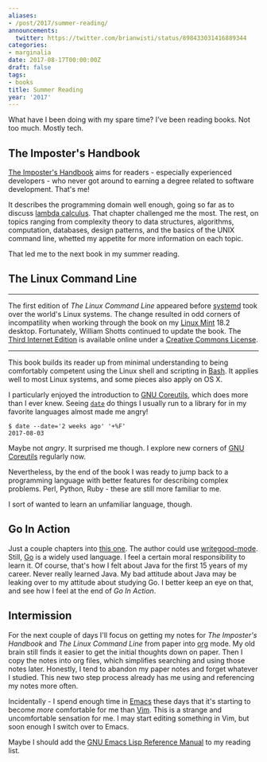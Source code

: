 ```yaml
---
aliases:
- /post/2017/summer-reading/
announcements:
  twitter: https://twitter.com/brianwisti/status/898433031416889344
categories:
- marginalia
date: 2017-08-17T00:00:00Z
draft: false
tags:
- books
title: Summer Reading
year: '2017'
---
```


What have I been doing with my spare time? I've been reading books. Not too much. Mostly tech.
<!--more-->

## The Imposter's Handbook

[The Imposter's Handbook][] aims for readers - especially experienced developers - who never got around to
earning a degree related to software development. That's me!

It describes the programming domain well enough, going so far as to discuss [lambda calculus][]. That chapter
challenged me the most. The rest, on topics ranging from complexity theory to data structures, algorithms,
computation, databases, design patterns, and the basics of the UNIX command line, whetted my appetite for more
information on each topic.

That led me to the next book in my summer reading.

[The Imposter's Handbook]: https://bigmachine.io/products/the-imposters-handbook/
[lambda calculus]: https://en.wikipedia.org/wiki/Lambda_calculus

## The Linux Command Line

****

The first edition of *The Linux Command Line* appeared before [systemd][] took over the world's Linux
systems. The change resulted in odd corners of incompatility when working through the book on
my [Linux Mint][] 18.2 desktop. Fortunately, William Shotts continued to update the
book. The [Third Internet Edition][] is available online under a [Creative Commons License][].

****

[systemd]: https://freedesktop.org/wiki/Software/systemd/
[Linux Mint]: https://linuxmint.com/
[Third Internet Edition]: http://linuxcommand.org/tlcl.php
[Creative Commons License]: http://linuxcommand.org/tlcl.php

This book builds its reader up from minimal understanding to being comfortably competent using the Linux shell
and scripting in [Bash][]. It applies well to most Linux systems, and some pieces also apply on OS X.

I particularly enjoyed the introduction to [GNU Coreutils][], which does more than I ever
knew. Seeing [`date`][] do things I usually run to a library for in my favorite languages almost made me
angry!

``` shell
$ date --date='2 weeks ago' '+%F'
2017-08-03
```

Maybe not *angry*. It surprised me though. I explore new corners of [GNU Coreutils][] regularly now.

Nevertheless, by the end of the book I was ready to jump back to a programming language with better features
for describing complex problems. Perl, Python, Ruby - these are still more familiar to me.

I sort of wanted to learn an unfamiliar language, though.

[Bash]: https://www.gnu.org/software/bash/
[GNU Coreutils]: https://www.gnu.org/software/coreutils/coreutils.html
[`date`]: https://www.gnu.org/software/coreutils/manual/html_node/date-invocation.html#date-invocation


## Go In Action

Just a couple chapters into [this one][]. The author could use [writegood-mode][]. Still, [Go][] is a widely
used language. I feel a certain moral responsibility to learn it. Of course, that's how I felt about Java for
the first 15 years of my career. Never really learned Java. My bad attitude about Java may be leaking over to
my attitude about studying Go. I better keep an eye on that, and see how I feel at the end of *Go In Action*.

[this one]: https://www.manning.com/books/go-in-action
[writegood-mode]: /post/2017/emacs-writegood-mode/
[Go]: https://golang.org/

## Intermission

For the next couple of days I'll focus on getting my notes for *The Imposter's Handbook* and *The Linux
Command Line* from paper into [org][] mode. My old brain still finds it easier to get the initial thoughts
down on paper. Then I copy the notes into org files, which simplifies searching and using those notes
later. Honestly, I tend to abandon my paper notes and forget whatever I studied. This new two step process
already has me using and referencing my notes more often.

Incidentally - I spend enough time in [Emacs][] these days that it's starting to become *more* comfortable for me
than [Vim][]. This is a strange and uncomfortable sensation for me. I may start editing something in Vim, but
soon enough I switch over to Emacs.

Maybe I should add the [GNU Emacs Lisp Reference Manual][] to my reading list.

[org]: /tags/org/
[Emacs]: /tags/emacs/
[Vim]: http://www.vim.org/
[GNU Emacs Lisp Reference Manual]: https://www.gnu.org/software/emacs/manual/elisp.html

